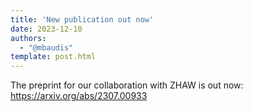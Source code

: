 ```yaml
---
title: 'New publication out now'
date: 2023-12-10
authors:
  - "@mbaudis"
template: post.html
---
```


The preprint for our collaboration with ZHAW is out now:
https://arxiv.org/abs/2307.00933

<!--more-->
